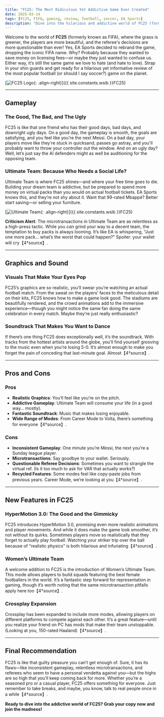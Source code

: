 ```yaml
---
title: "FC25: The Most Ridiculous Yet Addictive Game Ever Created"
date: 2025-03-14
tags: [FC25, FIFA, gaming, review, football, soccer, EA Sports]
description: "Dive into the hilarious and addictive world of FC25 (formerly FIFA). Explore its gameplay, graphics, pros, cons, and why it’s the ultimate guilty pleasure for gamers."
---
```


Welcome to the world of **FC25** (formerly known as FIFA), where the grass is greener, the players are more beautiful, and the referee's decisions are more questionable than ever! Yes, EA Sports decided to rebrand the game, dropping the iconic FIFA name. Why? Probably because they wanted to save money on licensing fees—or maybe they just wanted to confuse us. Either way, it’s still the same game we love to hate (and hate to love). Strap in your shin guards and get ready for a hilarious yet informative review of the most popular football (or should I say soccer?) game on the planet.

[![FC25 Logo](https://i.imgur.com/aHm1goAm.jpeg){: .align-right}]({{ site.constants.wsib }}FC25)

---

## Gameplay

### The Good, The Bad, and The Ugly

FC25 is like that one friend who has their good days, bad days, and downright ugly days. On a good day, the gameplay is smooth, the goals are satisfying, and you feel like you're the next Messi. On a bad day, your players move like they're stuck in quicksand, passes go astray, and you'll probably want to throw your controller out the window. And on an ugly day? Well, let’s just say the AI defenders might as well be auditioning for the opposing team.

### Ultimate Team: Because Who Needs a Social Life?

Ultimate Team is where FC25 shines—and where your free time goes to die. Building your dream team is addictive, but be prepared to spend more money on virtual packs than you would on actual football tickets. EA Sports knows this, and they’re not shy about it. Want that 99-rated Mbappé? Better start saving—or selling your furniture.

[![Ultimate Team](https://i.imgur.com/EIEb9WGm.jpeg){: .align-right}]({{ site.constants.wsib }}FC25)

**Criticism Alert**: The microtransactions in Ultimate Team are as relentless as a high-press tactic. While you *can* grind your way to a decent team, the temptation to buy packs is always looming. It’s like EA is whispering, “Just one more pack… what’s the worst that could happen?” Spoiler: your wallet will cry【4†source】.

---

## Graphics and Sound

### Visuals That Make Your Eyes Pop

FC25’s graphics are so realistic, you’ll swear you’re watching an actual football match. From the sweat on the players’ faces to the meticulous detail on their kits, FC25 knows how to make a game look good. The stadiums are beautifully rendered, and the crowd animations add to the immersive experience—though you might notice the same fan doing the same celebration in every match. Maybe they’re just really enthusiastic?

### Soundtrack That Makes You Want to Dance

If there’s one thing FC25 does exceptionally well, it’s the soundtrack. With tracks from the hottest artists around the globe, you’ll find yourself grooving to the music even when you’re losing 5-0. It’s almost enough to make you forget the pain of conceding that last-minute goal. Almost【4†source】.

---

## Pros and Cons

### Pros

- **Realistic Graphics**: You’ll feel like you’re on the pitch.
- **Addictive Gameplay**: Ultimate Team will consume your life (in a good way… mostly).
- **Fantastic Soundtrack**: Music that makes losing enjoyable.
- **Wide Range of Modes**: From Career Mode to Volta, there’s something for everyone【4†source】.

### Cons

- **Inconsistent Gameplay**: One minute you’re Messi, the next you’re a Sunday league player.
- **Microtransactions**: Say goodbye to your wallet. Seriously.
- **Questionable Referee Decisions**: Sometimes you want to strangle the virtual ref. (Is it too much to ask for VAR that actually works?)
- **Recycled Features**: Some modes feel like copy-paste jobs from previous years. Career Mode, we’re looking at you【4†source】.

---

## New Features in FC25

### HyperMotion 3.0: The Good and the Gimmicky

FC25 introduces HyperMotion 3.0, promising even more realistic animations and player movements. And while it does make the game look smoother, it’s not without its quirks. Sometimes players move so realistically that they forget to actually play football. Watching your striker trip over the ball because of “realistic physics” is both hilarious and infuriating【4†source】.

### Women’s Ultimate Team

A welcome addition to FC25 is the introduction of Women’s Ultimate Team. This mode allows players to build squads featuring the best female footballers in the world. It’s a fantastic step forward for representation in gaming, though it’s worth noting that the same microtransaction pitfalls apply here too【4†source】.

### Crossplay Expansion

Crossplay has been expanded to include more modes, allowing players on different platforms to compete against each other. It’s a great feature—until you realize your friend on PC has mods that make their team unstoppable. (Looking at you, 150-rated Haaland)【4†source】.

---

## Final Recommendation

FC25 is like that guilty pleasure you can’t get enough of. Sure, it has its flaws—like inconsistent gameplay, relentless microtransactions, and referees who seem to have a personal vendetta against you—but the highs are so high that you’ll keep coming back for more. Whether you’re a seasoned pro or a casual player, FC25 offers something for everyone. Just remember to take breaks, and maybe, you know, talk to real people once in a while【4†source】.

**Ready to dive into the addictive world of FC25? Grab your copy now and join the madness!**
